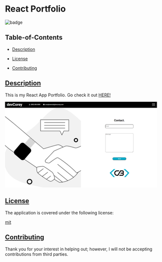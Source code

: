 
  # React Portfolio
  ![badge](https://img.shields.io/badge/license-mit-blue)
    

  ## Table-of-Contents

  * [Description](#description)
  
  * [License](#license)
    
  * [Contributing](#contributing)
 
 
  ## [Description](#table-of-contents)
  This is my React App Portfolio. Go check it out [HERE!]()
  
  ![Contact Me Screen Grab](assets/captures/contactCAPTURE.PNG)


  ## [License](#table-of-contents)

  The application is covered under the following license:

  
  [mit](https://choosealicense.com/licenses/mit)
    
    

  ## [Contributing](#table-of-contents)
  
  
  Thank you for your interest in helping out; however, I will not be accepting contributions from third parties.
    

